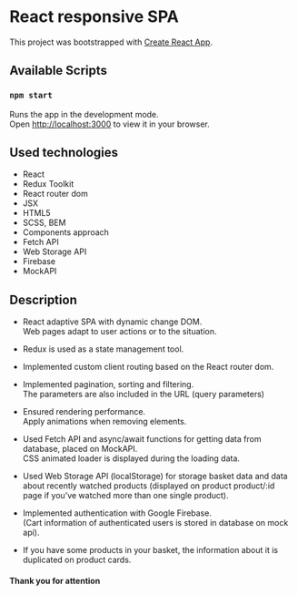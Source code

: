 # React responsive SPA

This project was bootstrapped with [Create React App](https://github.com/facebook/create-react-app).

## Available Scripts

### `npm start`

Runs the app in the development mode.\
Open [http://localhost:3000](http://localhost:3000) to view it in your browser.

## Used technologies

- React
- Redux Toolkit
- React router dom
- JSX
- HTML5
- SCSS, BEM
- Components approach
- Fetch API
- Web Storage API
- Firebase
- MockAPI

## Description

- React adaptive SPA with dynamic change DOM.\
  Web pages adapt to user actions or to the situation.

- Redux is used as a state management tool.

- Implemented custom client routing based on the React router dom.

- Implemented pagination, sorting and filtering.\
  The parameters are also included in the URL (query parameters)

- Ensured rendering performance.\
  Apply animations when removing elements.

- Used Fetch API and async/await functions for getting data from database, placed on MockAPI.\
  CSS animated loader is displayed during the loading data.

- Used Web Storage API (localStorage) for storage basket data and data about recently watched products (displayed on product product/:id page if you’ve watched more than one single product).

- Implemented authentication with Google Firebase.\
  (Cart information of authenticated users is stored in database on mock api).

- If you have some products in your basket, the information about it is duplicated on product cards.

#### Thank you for attention
